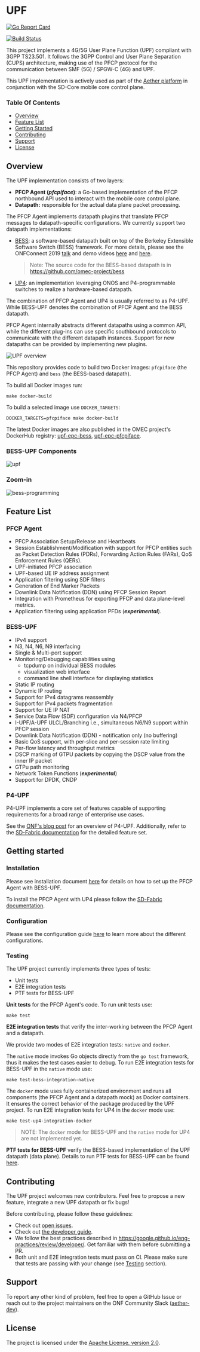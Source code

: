 <!--
SPDX-License-Identifier: Apache-2.0
Copyright 2019 Intel Corporation
-->

# UPF

[![Go Report Card](https://goreportcard.com/badge/github.com/omec-project/upf)](https://goreportcard.com/report/github.com/omec-project/upf)

[![Build Status](https://jenkins.onosproject.org/buildStatus/icon?job=bess-upf-linerate-tests&subject=Linerate+Tests)](https://jenkins.onosproject.org/job/bess-upf-linerate-tests/)

This project implements a 4G/5G User Plane Function (UPF) compliant with 3GPP
TS23.501. It follows the 3GPP Control and User Plane Separation (CUPS)
architecture, making use of the PFCP protocol for the communication between
SMF (5G) / SPGW-C (4G) and UPF.

This UPF implementation is actively used as part of the
[Aether platform](https://opennetworking.org/aether/) in conjunction with the
SD-Core mobile core control plane.

### Table Of Contents
  * [Overview](#overview)
  * [Feature List](#feature-list)
  * [Getting Started](#getting-started)
  * [Contributing](#contributing)
  * [Support](#support)
  * [License](#license)


## Overview

The UPF implementation consists of two layers:

- **PFCP Agent (_pfcpiface_)**: a Go-based implementation of the PFCP northbound API used to interact with the mobile core control plane.
- **Datapath:** responsible for the actual data plane packet processing.

The PFCP Agent implements datapath plugins that translate
  PFCP messages to datapath-specific configurations. We currently support two
  datapath implementations:
  - [BESS](https://github.com/omec-project/bess): a software-based datapath
    built on top of the Berkeley Extensible Software Switch (BESS) framework.
    For more details, please see the ONFConnect 2019 [talk](https://www.youtube.com/watch?v=fqJGWcwcOxE)
    and demo videos [here](https://www.youtube.com/watch?v=KxK64jalKHw) and
    [here](https://youtu.be/rWnZuJeUWi4).
    > Note: The source code for the BESS-based datapath is in https://github.com/omec-project/bess
  - [UP4](https://github.com/omec-project/up4): an implementation leveraging
    ONOS and P4-programmable switches to realize a hardware-based datapath.

The combination of PFCP Agent and UP4 is usually referred to as P4-UPF. While
BESS-UPF denotes the combination of PFCP Agent and the BESS datapath.

PFCP Agent internally abstracts different datapaths using a common API, while
the different plug-ins can use specific southbound protocols to communicate with
the different datapath instances. Support for new datapaths can be provided by
implementing new plugins.

![UPF overview](./docs/images/upf-overview.jpg)

This repository provides code to build two Docker images: `pfcpiface` (the PFCP
Agent) and `bess` (the BESS-based datapath).

To build all Docker images run:

```
make docker-build
```

To build a selected image use `DOCKER_TARGETS`:

```
DOCKER_TARGETS=pfcpiface make docker-build
```

The latest Docker images are also published in the OMEC project's DockerHub
registry: [upf-epc-bess](https://hub.docker.com/r/omecproject/upf-epc-bess),
[upf-epc-pfcpiface](https://hub.docker.com/r/omecproject/upf-epc-pfcpiface).

### BESS-UPF Components

![upf](docs/images/upf.svg)

### Zoom-in

![bess-programming](docs/images/bess-programming.svg)

## Feature List

### PFCP Agent
* PFCP Association Setup/Release and Heartbeats
* Session Establishment/Modification with support for PFCP entities such as
  Packet Detection Rules (PDRs), Forwarding Action Rules (FARs), QoS Enforcement
  Rules (QERs).
* UPF-initiated PFCP association
* UPF-based UE IP address assignment
* Application filtering using SDF filters
* Generation of End Marker Packets
* Downlink Data Notification (DDN) using PFCP Session Report
* Integration with Prometheus for exporting PFCP and data plane-level metrics.
* Application filtering using application PFDs (_**experimental**_).

### BESS-UPF
* IPv4 support
* N3, N4, N6, N9 interfacing
* Single & Multi-port support
* Monitoring/Debugging capabilities using
  - tcpdump on individual BESS modules
  - visualization web interface
  - command line shell interface for displaying statistics
* Static IP routing
* Dynamic IP routing
* Support for IPv4 datagrams reassembly
* Support for IPv4 packets fragmentation
* Support for UE IP NAT
* Service Data Flow (SDF) configuration via N4/PFCP
* I-UPF/A-UPF ULCL/Branching i.e., simultaneous N6/N9 support within PFCP session
* Downlink Data Notification (DDN) - notification only (no buffering)
* Basic QoS support, with per-slice and per-session rate limiting
* Per-flow latency and throughput metrics
* DSCP marking of GTPU packets by copying the DSCP value from the inner IP packet
* GTPu path monitoring
* Network Token Functions (_**experimental**_)
* Support for DPDK, CNDP

### P4-UPF
P4-UPF implements a core set of features capable of supporting requirements for
a broad range of enterprise use cases.

See the [ONF's blog post](https://opennetworking.org/news-and-events/blog/using-p4-and-programmable-switches-to-implement-a-4g-5g-upf-in-aether/)
for an overview of P4-UPF. Additionally, refer to the [SD-Fabric documentation](https://docs.sd-fabric.org/master/advanced/p4-upf.html)
for the detailed feature set.

## Getting started

### Installation

Please see installation document [here](docs/INSTALL.md) for details on how to
set up the PFCP Agent with BESS-UPF.

To install the PFCP Agent with UP4 please follow the [SD-Fabric documentation](https://docs.sd-fabric.org/master/index.html).

### Configuration

Please see the configuration guide [here](docs/configuration-guide.md) to learn
more about the different configurations.

### Testing

The UPF project currently implements three types of tests:
  - Unit tests
  - E2E integration tests
  - PTF tests for BESS-UPF

**Unit tests** for the PFCP Agent's code. To run unit tests use:

```
make test
```

**E2E integration tests** that verify the inter-working between the PFCP Agent
and a datapath.

We provide two modes of E2E integration tests: `native` and `docker`.

The `native` mode invokes Go objects directly from the `go test` framework, thus
it makes the test cases easier to debug. To run E2E integration tests for
BESS-UPF in the `native` mode use:

```
make test-bess-integration-native
```

The `docker` mode uses fully containerized environment and runs all components
(the PFCP Agent and a datapath mock) as Docker containers. It ensures the
correct behavior of the package produced by the UPF project. To run E2E
integration tests for UP4 in the `docker` mode use:

```
make test-up4-integration-docker
```

> NOTE: The `docker` mode for BESS-UPF and the `native` mode for UP4 are not implemented yet.

**PTF tests for BESS-UPF** verify the BESS-based implementation of the UPF
datapath (data plane). Details to run PTF tests for BESS-UPF can be found [here](./ptf/README.md).

## Contributing

The UPF project welcomes new contributors. Feel free to propose a new feature,
integrate a new UPF datapath or fix bugs!

Before contributing, please follow these guidelines:

* Check out [open issues](https://github.com/omec-project/upf/issues).
* Check out [the developer guide](./docs/developer-guide.md).
* We follow the best practices described in https://google.github.io/eng-practices/review/developer/.
  Get familiar with them before submitting a PR.
* Both unit and E2E integration tests must pass on CI. Please make sure that
  tests are passing with your change (see [Testing](#testing) section).

## Support

To report any other kind of problem, feel free to open a GitHub Issue or reach
out to the project maintainers on the ONF Community Slack ([aether-dev](https://app.slack.com/client/T095Z193Q/C01E4HMLBNV)).

## License

The project is licensed under the [Apache License, version 2.0](./LICENSES/Apache-2.0.txt).
